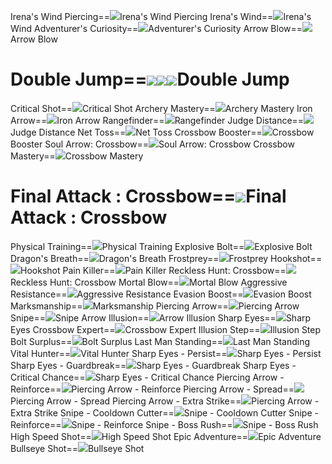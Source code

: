 Irena's Wind Piercing==<img src="upload/mxd/Marksman/Skill Irena's Wind Piercing.png"/>Irena's Wind Piercing
Irena's Wind==<img src="upload/mxd/Marksman/Skill Irena's Wind.png"/>Irena's Wind
Adventurer's Curiosity==<img src="upload/mxd/Marksman/Skill Adventurer's Curiosity.png"/>Adventurer's Curiosity
Arrow Blow==<img src="upload/mxd/Marksman/Skill Arrow Blow.png"/>Arrow Blow
# Double Jump==<img src="upload/mxd/Marksman/Skill Double Jump (Archer).png"/><img src="upload/mxd/Marksman/Skill Double Jump (Hunter).png"/><img src="upload/mxd/Marksman/Skill Double Jump (Crossbowman).png"/>Double Jump
Critical Shot==<img src="upload/mxd/Marksman/Skill Critical Shot.png"/>Critical Shot
Archery Mastery==<img src="upload/mxd/Marksman/Skill Archery Mastery.png"/>Archery Mastery
Iron Arrow==<img src="upload/mxd/Marksman/Skill Iron Arrow.png"/>Iron Arrow
Rangefinder==<img src="upload/mxd/Marksman/Skill Rangefinder.png"/>Rangefinder
Judge Distance==<img src="upload/mxd/Marksman/Skill Judge Distance.png"/>Judge Distance
Net Toss==<img src="upload/mxd/Marksman/Skill Net Toss.png"/>Net Toss
Crossbow Booster==<img src="upload/mxd/Marksman/Skill Crossbow Booster.png"/>Crossbow Booster
Soul Arrow: Crossbow==<img src="upload/mxd/Marksman/Skill Soul Arrow Bow.png"/>Soul Arrow: Crossbow
Crossbow Mastery==<img src="upload/mxd/Marksman/Skill Crossbow Mastery.png"/>Crossbow Mastery
# Final Attack : Crossbow==<img src="upload/mxd/Marksman/Skill Final Attack.png"/>Final Attack : Crossbow
Physical Training==<img src="upload/mxd/Marksman/Skill Physical Training.png"/>Physical Training
Explosive Bolt==<img src="upload/mxd/Marksman/Skill Explosive Bolt.png"/>Explosive Bolt
Dragon's Breath==<img src="upload/mxd/Marksman/Skill Dragon's Breath.png"/>Dragon's Breath
Frostprey==<img src="upload/mxd/Marksman/Skill Frostprey.png"/>Frostprey
Hookshot==<img src="upload/mxd/Marksman/Skill Hookshot (Sniper).png"/>Hookshot
Pain Killer==<img src="upload/mxd/Marksman/Skill Pain Killer.png"/>Pain Killer
Reckless Hunt: Crossbow==<img src="upload/mxd/Marksman/Skill Reckless Hunt Crossbow.png"/>Reckless Hunt: Crossbow
Mortal Blow==<img src="upload/mxd/Marksman/Skill Mortal Blow.png"/>Mortal Blow
Aggressive Resistance==<img src="upload/mxd/Marksman/Skill Aggressive Resistance.png"/>Aggressive Resistance
Evasion Boost==<img src="upload/mxd/Marksman/Skill Evasion Boost.png"/>Evasion Boost
Marksmanship==<img src="upload/mxd/Marksman/Skill Marksmanship.png"/>Marksmanship
Piercing Arrow==<img src="upload/mxd/Marksman/Skill Piercing Arrow.png"/>Piercing Arrow
Snipe==<img src="upload/mxd/Marksman/Skill Snipe.png"/>Snipe
Arrow Illusion==<img src="upload/mxd/Marksman/Skill Arrow Illusion.png"/>Arrow Illusion
Sharp Eyes==<img src="upload/mxd/Marksman/Skill Sharp Eyes.png"/>Sharp Eyes
Crossbow Expert==<img src="upload/mxd/Marksman/Skill Crossbow Expert.png"/>Crossbow Expert
Illusion Step==<img src="upload/mxd/Marksman/Skill Illusion Step.png"/>Illusion Step
Bolt Surplus==<img src="upload/mxd/Marksman/Skill Bolt Surplus.png"/>Bolt Surplus
Last Man Standing==<img src="upload/mxd/Marksman/Skill Last Man Standing.png"/>Last Man Standing
Vital Hunter==<img src="upload/mxd/Marksman/Skill Vital Hunter.png"/>Vital Hunter
Sharp Eyes \- Persist==<img src="upload/mxd/Marksman/Skill Sharp Eyes - Persist.png"/>Sharp Eyes - Persist
Sharp Eyes \- Guardbreak==<img src="upload/mxd/Marksman/Skill Sharp Eyes - Guardbreak.png"/>Sharp Eyes - Guardbreak
Sharp Eyes \- Critical Chance==<img src="upload/mxd/Marksman/Skill Sharp Eyes - Critical Chance.png"/>Sharp Eyes - Critical Chance
Piercing Arrow \- Reinforce==<img src="upload/mxd/Marksman/Skill Piercing Arrow - Reinforce.png"/>Piercing Arrow - Reinforce
Piercing Arrow \- Spread==<img src="upload/mxd/Marksman/Skill Piercing Arrow - Spread.png"/>Piercing Arrow - Spread
Piercing Arrow \- Extra Strike==<img src="upload/mxd/Marksman/Skill Piercing Arrow - Extra Strike.png"/>Piercing Arrow - Extra Strike
Snipe \- Cooldown Cutter==<img src="upload/mxd/Marksman/Skill Snipe - Cooldown Cutter.png"/>Snipe - Cooldown Cutter
Snipe \- Reinforce==<img src="upload/mxd/Marksman/Skill Snipe - Reinforce.png"/>Snipe - Reinforce
Snipe \- Boss Rush==<img src="upload/mxd/Marksman/Skill Snipe - Boss Rush.png"/>Snipe - Boss Rush
High Speed Shot==<img src="upload/mxd/Marksman/Skill High Speed Shot.png"/>High Speed Shot
Epic Adventure==<img src="upload/mxd/Marksman/Skill Epic Adventure (Bowman).png"/>Epic Adventure
Bullseye Shot==<img src="upload/mxd/Marksman/Skill Bullseye Shot.png"/>Bullseye Shot

